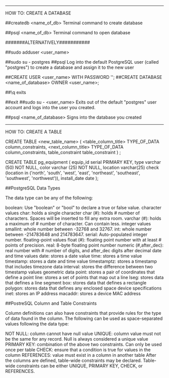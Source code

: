 _______________________________________________________________________________
HOW TO: CREATE A DATABASE

##createdb <name_of_db>
Terminal command to create database


##psql <name_of_db>
Terminal command to open database


#######ALTERNATIVELY###########

##sudo adduser <user_name>


##sudo su - postgres
##psql
Log into the default PostgreSQL user (called "postgres") to create a database and assign it to the new user

##CREATE USER <user_name> WITH PASSWORD '<password>';
##CREATE DATABASE <name_of_database> OWNER <user_name>;

##\q
exits

##exit
##sudo su - <user_name>
Exits out of the default "postgres" user account and logs into the user you created.

##psql <name_of_database>
Signs into the database you created

____________________________________________________________________________
HOW TO: CREATE A TABLE

CREATE TABLE <new_table_name> (
	<table_column_title> TYPE_OF_DATA column_constraints,
	<next_column_title> TYPE_OF_DATA column_constraints,
	table_constraint
	table_constraint
	) <INHERITS existing_table_to_inherit_from>;

CREATE TABLE pg_equipment (
	equip_id serial PRIMARY KEY,
	type varchar (50) NOT NULL,
	color varchar (25) NOT NULL,
	location varchar(25) check (location in ('north', 'south', 'west', 'east', 'northeast', 'southeast', 'southwest', 'northwest')),
	install_date date
	);

##PostgreSQL Data Types

The data type can be any of the following:

boolean: Use "boolean" or "bool" to declare a true or false value.
character values
char: holds a single character
char (#): holds # number of characters. Spaces will be inserted to fill any extra room.
varchar (#): holds a maximum of # number of character. Can contain less.
integer values
smallint: whole number between -32768 and 32767.
int: whole number between -214783648 and 214783647.
serial: Auto-populated integer number.
floating-point values
float (#): floating point number with at least # points of precision.
real: 8-byte floating point number
numeric (#,after_dec): real number with # number of digits, and after_dec digits after decimal
date and time values
date: stores a date value
time: stores a time value
timestamp: stores a date and time value
timestamptz: stores a timestamp that includes timezone data
interval: stores the difference between two timestamp values
geometric data
point: stores a pair of coordinates that define a point
line: stores a set of points that map out a line
lseg: stores data that defines a line segment
box: stores data that defines a rectangle
polygon: stores data that defines any enclosed space
device specifications
inet: stores an IP address
macaddr: stores a device MAC address


##PostreSQL Column and Table Constraints

Column definitions can also have constraints that provide rules for the type of data found in the column. The following can be used as space-separated values following the data type:

NOT NULL: column cannot have null value
UNIQUE: column value must not be the same for any record. Null is always considered a unique value
PRIMARY KEY: combination of the above two constraints. Can only be used once per table
CHECK: ensure that a condition is true for values in the column
REFERENCES: value must exist in a column in another table
After the columns are defined, table-wide constraints may be declared. Table-wide constraints can be either UNIQUE, PRIMARY KEY, CHECK, or REFERENCES.
